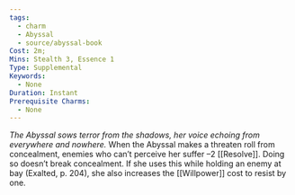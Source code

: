 ```yaml
---
tags:
  - charm
  - Abyssal
  - source/abyssal-book
Cost: 2m; 
Mins: Stealth 3, Essence 1
Type: Supplemental
Keywords:
  - None
Duration: Instant
Prerequisite Charms:
  - None
---
```

*The Abyssal sows terror from the shadows, her voice echoing from everywhere and nowhere.*
When the Abyssal makes a threaten roll from concealment, enemies who can’t perceive her suffer –2 [[Resolve]]. Doing so doesn’t break concealment. If she uses this while holding an enemy at bay (Exalted, p.
204), she also increases the [[Willpower]] cost to resist by one.